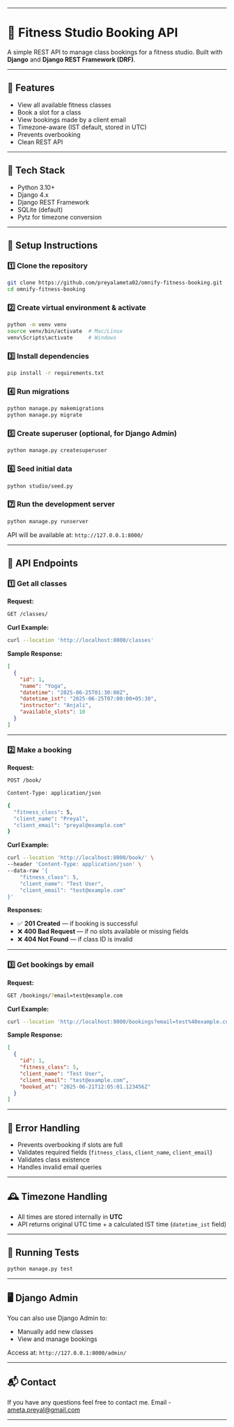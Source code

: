 
---

# 🧪 Fitness Studio Booking API

A simple REST API to manage class bookings for a fitness studio. Built with **Django** and **Django REST Framework (DRF)**.

---

## 🚀 Features

* View all available fitness classes
* Book a slot for a class
* View bookings made by a client email
* Timezone-aware (IST default, stored in UTC)
* Prevents overbooking
* Clean REST API

---

## 🧰 Tech Stack

* Python 3.10+
* Django 4.x
* Django REST Framework
* SQLite (default)
* Pytz for timezone conversion

---

## 🔧 Setup Instructions

### 1️⃣ Clone the repository

```bash
git clone https://github.com/preyalameta02/omnify-fitness-booking.git
cd omnify-fitness-booking
```

### 2️⃣ Create virtual environment & activate

```bash
python -m venv venv
source venv/bin/activate  # Mac/Linux
venv\Scripts\activate     # Windows
```

### 3️⃣ Install dependencies

```bash
pip install -r requirements.txt
```

### 4️⃣ Run migrations

```bash
python manage.py makemigrations
python manage.py migrate
```

### 5️⃣ Create superuser (optional, for Django Admin)

```bash
python manage.py createsuperuser
```

### 6️⃣ Seed initial data

```bash
python studio/seed.py
```

### 7️⃣ Run the development server

```bash
python manage.py runserver
```

API will be available at:
`http://127.0.0.1:8000/`

---

## 🧪 API Endpoints

### 1️⃣ Get all classes

**Request:**

```bash
GET /classes/
```

**Curl Example:**

```bash
curl --location 'http://localhost:8000/classes'
```

**Sample Response:**

```json
[
  {
    "id": 1,
    "name": "Yoga",
    "datetime": "2025-06-25T01:30:00Z",
    "datetime_ist": "2025-06-25T07:00:00+05:30",
    "instructor": "Anjali",
    "available_slots": 10
  }
]
```

---

### 2️⃣ Make a booking

**Request:**

```bash
POST /book/

Content-Type: application/json

{
  "fitness_class": 5,
  "client_name": "Preyal",
  "client_email": "preyal@example.com"
}
```

**Curl Example:**

```bash
curl --location 'http://localhost:8000/book/' \
--header 'Content-Type: application/json' \
--data-raw '{
    "fitness_class": 5,
    "client_name": "Test User",
    "client_email": "test@example.com"
}'
```

**Responses:**

* ✅ **201 Created** — if booking is successful
* ❌ **400 Bad Request** — if no slots available or missing fields
* ❌ **404 Not Found** — if class ID is invalid

---

### 3️⃣ Get bookings by email

**Request:**

```bash
GET /bookings/?email=test@example.com
```

**Curl Example:**

```bash
curl --location 'http://localhost:8000/bookings?email=test%40example.com'
```

**Sample Response:**

```json
[
  {
    "id": 1,
    "fitness_class": 5,
    "client_name": "Test User",
    "client_email": "test@example.com",
    "booked_at": "2025-06-21T12:05:01.123456Z"
  }
]
```

---

## 🎯 Error Handling

* Prevents overbooking if slots are full
* Validates required fields (`fitness_class`, `client_name`, `client_email`)
* Validates class existence
* Handles invalid email queries

---

## 🕰 Timezone Handling

* All times are stored internally in **UTC**
* API returns original UTC time + a calculated IST time (`datetime_ist` field)

---

## 🧪 Running Tests

```bash
python manage.py test
```

---

## 🖥 Django Admin

You can also use Django Admin to:

* Manually add new classes
* View and manage bookings

Access at: `http://127.0.0.1:8000/admin/`

---

## 📬 Contact

If you have any questions feel free to contact me.
Email - ameta.preyal@gmail.com

---